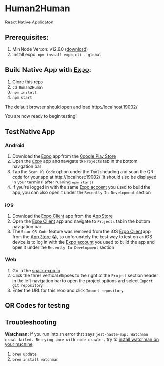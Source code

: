 # Human2Human

React Native Applicaton

## Prerequisites:

1. Min Node Verson: v12.6.0 ([download](https://nodejs.org/en/download/))
2. Install expo: `npm install expo-cli --global`

## Build Native App with [Expo](https://expo.io/features):

1. Clone this repo
2. `cd Human2Human`
3. `npm install`
4. `npm start`

The default browser should open and load http://localhost:19002/

You are now ready to begin testing!

## Test Native App

### Android

1. Download the [Expo](https://play.google.com/store/apps/details?id=host.exp.exponent&hl=en_CA) app from the [Google Play Store](https://play.google.com/store/)
2. Open the [Expo](https://play.google.com/store/apps/details?id=host.exp.exponent&hl=en_CA) app and navigate to `Projects` tab in the bottom navigation bar
3. Tap the `Scan QR Code` option under the `Tools` heading and scan the QR code for your app at http://localhost:19002/ (it should also be displayed in your terminal after running `npm start`)
4. If you're logged in with the same [Expo account](https://expo.io/signup) you used to build the app, you can also open it under the `Recently In Development` section

### iOS

1. Download the [Expo Client](https://apps.apple.com/ca/app/expo-client/id982107779) app from the [App Store](https://www.apple.com/ca/ios/app-store/)
2. Open the [Expo Client](https://apps.apple.com/ca/app/expo-client/id982107779) app and navigate to `Projects` tab in the bottom navigation bar
3. The `Scan QR Code` feature was removed from the iOS [Expo Client](https://apps.apple.com/ca/app/expo-client/id982107779) app from the [App Store](https://www.apple.com/ca/ios/app-store/) 😭, so unforunately the best way to test on an iOS device is to log in with the [Expo account](https://expo.io/signup) you used to build the app and open it under the `Recently In Development` section

### Web

1. Go to the [snack.expo.io](https://snack.expo.io/)
2. Click the three vertical ellipses to the right of the `Project` section header in the left navigation bar to open the project options and select `Import git repository`
3. Enter the URL for this repo and click `Import repository`

## QR Codes for testing

## Troubleshooting

**Watchman:**
If you run into an error that says
`jest-haste-map: Watchman crawl failed. Retrying once with node crawler.`
try to [install watchman on your machine](https://facebook.github.io/watchman/docs/install.html#build-install)

1. `brew update`
2. `brew install watchman`
